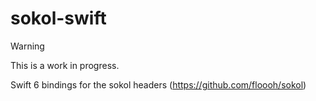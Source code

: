 # sokol-swift

> [!WARNING]
> This is a work in progress.

Swift 6 bindings for the sokol headers (https://github.com/floooh/sokol)

